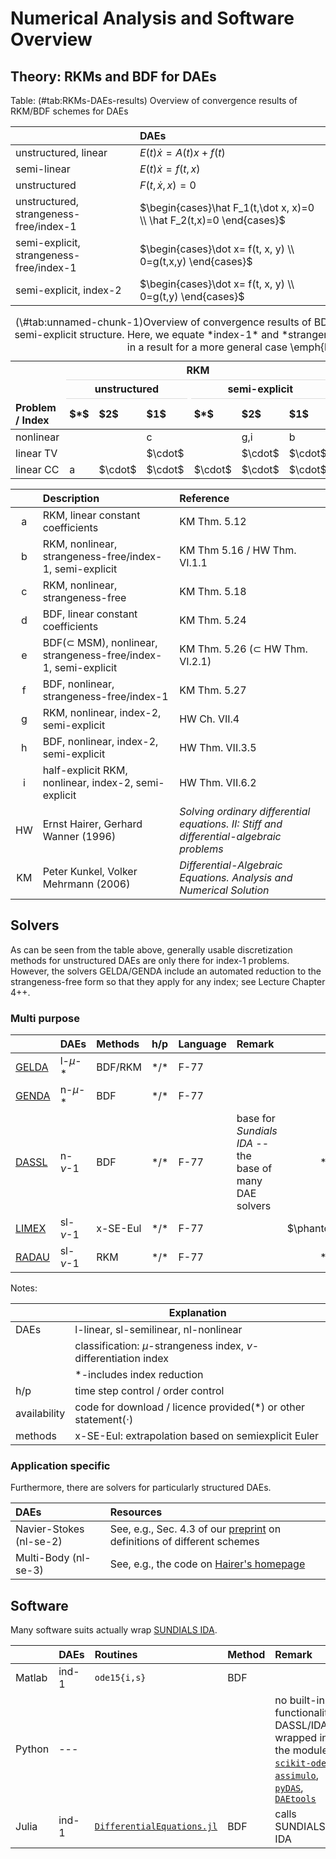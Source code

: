 # Numerical Analysis and Software Overview

## Theory: RKMs and BDF for DAEs

Table: (\#tab:RKMs-DAEs-results) Overview of convergence results of RKM/BDF schemes for DAEs

|| DAEs |
|:-----------------------------|:------------------|
| unstructured, linear | $E(t)\dot x = A(t)x + f(t)$ |
| semi-linear | $E(t)\dot x = f(t,x)$ |
| unstructured | $F(t,\dot x, x)=0$ |
| unstructured, strangeness-free/index-1 | $\begin{cases}\hat F_1(t,\dot x, x)=0 \\ \hat F_2(t,x)=0 \end{cases}$ |
| semi-explicit, strangeness-free/index-1 | $\begin{cases}\dot x= f(t, x, y) \\ 0=g(t,x,y) \end{cases}$ |
| semi-explicit, index-2 | $\begin{cases}\dot x= f(t, x, y) \\ 0=g(t,y) \end{cases}$ |



<table class="table" style="margin-left: auto; margin-right: auto;">
<caption>(\#tab:unnamed-chunk-1)Overview of convergence results of BDF/RKM schemes for DAEs of various index and, possibly, semi-explicit structure. Here, we equate *index-1* and *strangeness-free*. A $\cdot$ indicates that this case is included in a result for a more general case \emph{located} left or above in the table.</caption>
 <thead>
<tr>
<th style="empty-cells: hide;border-bottom:hidden;" colspan="1"></th>
<th style="border-bottom:hidden;padding-bottom:0; padding-left:3px;padding-right:3px;text-align: center; " colspan="6"><div style="border-bottom: 1px solid #ddd; padding-bottom: 5px; ">RKM</div></th>
<th style="border-bottom:hidden;padding-bottom:0; padding-left:3px;padding-right:3px;text-align: center; " colspan="6"><div style="border-bottom: 1px solid #ddd; padding-bottom: 5px; ">BDF</div></th>
</tr>
<tr>
<th style="empty-cells: hide;border-bottom:hidden;" colspan="1"></th>
<th style="border-bottom:hidden;padding-bottom:0; padding-left:3px;padding-right:3px;text-align: center; " colspan="3"><div style="border-bottom: 1px solid #ddd; padding-bottom: 5px; ">unstructured</div></th>
<th style="border-bottom:hidden;padding-bottom:0; padding-left:3px;padding-right:3px;text-align: center; " colspan="3"><div style="border-bottom: 1px solid #ddd; padding-bottom: 5px; ">semi-explicit</div></th>
<th style="border-bottom:hidden;padding-bottom:0; padding-left:3px;padding-right:3px;text-align: center; " colspan="3"><div style="border-bottom: 1px solid #ddd; padding-bottom: 5px; ">unstructured</div></th>
<th style="border-bottom:hidden;padding-bottom:0; padding-left:3px;padding-right:3px;text-align: center; " colspan="3"><div style="border-bottom: 1px solid #ddd; padding-bottom: 5px; ">semi-explicit</div></th>
</tr>
  <tr>
   <th style="text-align:left;"> Problem / Index </th>
   <th style="text-align:left;"> $*$ </th>
   <th style="text-align:left;"> $2$ </th>
   <th style="text-align:left;"> $1$ </th>
   <th style="text-align:left;"> $*$ </th>
   <th style="text-align:left;"> $2$ </th>
   <th style="text-align:left;"> $1$ </th>
   <th style="text-align:left;"> $*$ </th>
   <th style="text-align:left;"> $2$ </th>
   <th style="text-align:left;"> $1$ </th>
   <th style="text-align:left;"> $*$ </th>
   <th style="text-align:left;"> $2$ </th>
   <th style="text-align:left;"> $1$ </th>
  </tr>
 </thead>
<tbody>
  <tr>
   <td style="text-align:left;"> nonlinear </td>
   <td style="text-align:left;">  </td>
   <td style="text-align:left;">  </td>
   <td style="text-align:left;"> c </td>
   <td style="text-align:left;">  </td>
   <td style="text-align:left;"> g,i </td>
   <td style="text-align:left;"> b </td>
   <td style="text-align:left;">  </td>
   <td style="text-align:left;">  </td>
   <td style="text-align:left;"> f </td>
   <td style="text-align:left;">  </td>
   <td style="text-align:left;"> h </td>
   <td style="text-align:left;"> e </td>
  </tr>
  <tr>
   <td style="text-align:left;"> linear TV </td>
   <td style="text-align:left;">  </td>
   <td style="text-align:left;">  </td>
   <td style="text-align:left;"> $\cdot$ </td>
   <td style="text-align:left;">  </td>
   <td style="text-align:left;"> $\cdot$ </td>
   <td style="text-align:left;"> $\cdot$ </td>
   <td style="text-align:left;">  </td>
   <td style="text-align:left;">  </td>
   <td style="text-align:left;"> $\cdot$ </td>
   <td style="text-align:left;">  </td>
   <td style="text-align:left;"> $\cdot$ </td>
   <td style="text-align:left;"> $\cdot$ </td>
  </tr>
  <tr>
   <td style="text-align:left;"> linear CC </td>
   <td style="text-align:left;"> a </td>
   <td style="text-align:left;"> $\cdot$ </td>
   <td style="text-align:left;"> $\cdot$ </td>
   <td style="text-align:left;"> $\cdot$ </td>
   <td style="text-align:left;"> $\cdot$ </td>
   <td style="text-align:left;"> $\cdot$ </td>
   <td style="text-align:left;"> d </td>
   <td style="text-align:left;"> $\cdot$ </td>
   <td style="text-align:left;"> $\cdot$ </td>
   <td style="text-align:left;"> $\cdot$ </td>
   <td style="text-align:left;"> $\cdot$ </td>
   <td style="text-align:left;"> $\cdot$ </td>
  </tr>
</tbody>
</table>

|| Description | Reference |
|:-:|:-----------------------------|:---------------------------|
| a | RKM, linear constant coefficients | KM Thm. 5.12 |
| b | RKM, nonlinear, strangeness-free/index-1, semi-explicit | KM Thm 5.16 / HW Thm. VI.1.1 |
| c | RKM, nonlinear, strangeness-free | KM Thm. 5.18 |
| d | BDF, linear constant coefficients | KM Thm. 5.24 |
| e | BDF($\subset$ MSM), nonlinear, strangeness-free/index-1, semi-explicit | KM Thm. 5.26 ($\subset$ HW Thm. VI.2.1) |
| f | BDF, nonlinear, strangeness-free/index-1 | KM Thm. 5.27 |
| g | RKM, nonlinear, index-2, semi-explicit | HW Ch. VII.4 |
| h | BDF, nonlinear, index-2, semi-explicit | HW Thm. VII.3.5 |
| i | half-explicit RKM, nonlinear, index-2, semi-explicit | HW Thm. VII.6.2 |
| HW | Ernst Hairer, Gerhard Wanner (1996) | *Solving ordinary differential equations. II: Stiff and differential-algebraic problems* |
| KM | Peter Kunkel, Volker Mehrmann (2006) | *Differential-Algebraic Equations. Analysis and Numerical Solution* |


## Solvers

As can be seen from the table above, generally usable discretization methods for unstructured DAEs are only there for index-1 problems. However, the solvers GELDA/GENDA include an automated reduction to the strangeness-free form so that they apply for any index; see Lecture Chapter 4++.

### Multi purpose

|| DAEs | Methods | h/p | Language | Remark | Avail |
|:----|:----|:-------|:---|:----|:-------------------------------|:--:|
| [GELDA](https://doi.org/10.1137/S1064827595286347) | l-$\mu$-$*$ | BDF/RKM | $*$/$*$ | F-77 | | $*$/$\cdot$ |
| [GENDA](https://www3.math.tu-berlin.de/cgi-bin/IfM/show_abstract.cgi?Report-730-2002.rdf.html) | n-$\mu$-$*$ | BDF | $*$/$*$ | F-77 | | $\phantom{*}$/$\cdot$ |
| [DASSL](http://www.netlib.org/ode/ddassl.f) | n-$\nu$-$1$ | BDF | $*$/$*$ | F-77 | base for *Sundials IDA* -- the base of many DAE solvers | $*$/$\phantom{\cdot}$ |
| [LIMEX](https://doi.org/10.1007/BF01400352) | sl-$\nu$-$1$ | x-SE-Eul | $*$/$*$ | F-77 |  | $\phantom{*}$/$\phantom{\cdot}$ |
| [RADAU](http://www.unige.ch/~hairer/prog/stiff/radau.f) | sl-$\nu$-$1$ | RKM | $*$/$*$ | F-77 |  | $*$/$\phantom{\cdot}$ |

Notes: 

|| Explanation |
|:------ | --------------------------------------------------- |
| DAEs | l-linear, sl-semilinear, nl-nonlinear|
|| classification: $\mu$-strangeness index, $\nu$-differentiation index |
|| $*$-includes index reduction |
| h/p | time step control / order control |
| availability | code for download / licence provided($*$) or other statement($\cdot$) |
| methods | x-SE-Eul: extrapolation based on semiexplicit Euler |

### Application specific

Furthermore, there are solvers for particularly structured DAEs.

| DAEs | Resources |
|:------------|:------------------------|
| Navier-Stokes (nl-se-$2$) | See, e.g., Sec. 4.3 of our [preprint](https://arxiv.org/abs/1901.04002) on definitions of different schemes |
| Multi-Body (nl-se-$3$) | See, e.g., the code on [Hairer's homepage](https://www.unige.ch/~hairer/software.html) |


## Software

Many software suits actually wrap [SUNDIALS IDA](https://computation.llnl.gov/projects/sundials/ida).


|| DAEs | Routines | Method | Remark |
|:---|:---|:---------------------|:---|:-----------------------------|
|Matlab| ind-$1$ | `ode15{i,s}` | BDF ||
|Python| --- |  | | no built-in functionality, DASSL/IDA wrapped in the modules [`scikit-odes`](https://github.com/bmcage/odes/tree/master), [`assimulo`](https://jmodelica.org/assimulo/index.html#), [`pyDAS`](https://github.com/jwallen/PyDAS), [`DAEtools`](http://daetools.com/docs/index.html) |
|Julia| ind-$1$ | [`DifferentialEquations.jl`](https://docs.juliadiffeq.org/latest/index.html) | BDF | calls SUNDIALS IDA |


